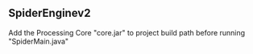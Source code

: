 ## SpiderEnginev2

Add the Processing Core "core.jar" to project build path before running "SpiderMain.java"
